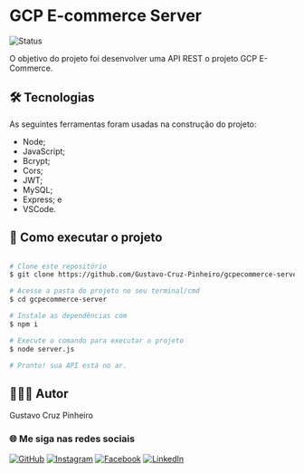 # GCP E-commerce Server

![Status](http://img.shields.io/static/v1?label=Status&message=Em%20Desenvolvimento&color=yellow&style=for-the-badge)

O objetivo do projeto foi desenvolver uma API REST o projeto GCP E-Commerce.

## 🛠 Tecnologias

As seguintes ferramentas foram usadas na construção do projeto:

* Node;
* JavaScript;
* Bcrypt;
* Cors;
* JWT;
* MySQL;
* Express; e
* VSCode.

## 🚀 Como executar o projeto

```bash

# Clone este repositório
$ git clone https://github.com/Gustavo-Cruz-Pinheiro/gcpecommerce-server.git

# Acesse a pasta do projeto no seu terminal/cmd
$ cd gcpecommerce-server

# Instale as dependências com
$ npm i

# Execute o comando para executar o projeto
$ node server.js

# Pronto! sua API está no ar.

```

## 👨🏽‍💻 Autor

Gustavo Cruz Pinheiro

### 🌐 Me siga nas redes sociais

<a href="https://github.com/Gustavo-Cruz-Pinheiro">![GitHub](https://img.shields.io/badge/github-%23121011.svg?style=for-the-badge&logo=github&logoColor=white)</a>
<a href="https://www.instagram.com/gusttavo.cruz_">![Instagram](https://img.shields.io/badge/Instagram-%23E4405F.svg?style=for-the-badge&logo=Instagram&logoColor=white)</a>
<a href="https://www.facebook.com/gustavocruzpinheiro">![Facebook](https://img.shields.io/badge/Facebook-%231877F2.svg?style=for-the-badge&logo=Facebook&logoColor=white)</a>
<a href="https://www.linkedin.com/in/gustavo-cruz-pinheiro-61b852217/">![LinkedIn](https://img.shields.io/badge/linkedin-%230077B5.svg?style=for-the-badge&logo=linkedin&logoColor=white)</a>
